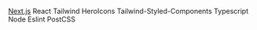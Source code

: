 [Next.js](https://nextjs.org/)
React
Tailwind
HeroIcons
Tailwind-Styled-Components
Typescript
Node
Eslint
PostCSS
